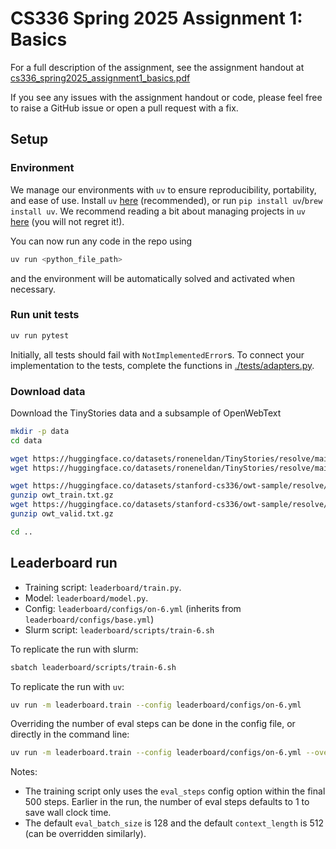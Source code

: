 # CS336 Spring 2025 Assignment 1: Basics

For a full description of the assignment, see the assignment handout at
[cs336_spring2025_assignment1_basics.pdf](./cs336_spring2025_assignment1_basics.pdf)

If you see any issues with the assignment handout or code, please feel free to
raise a GitHub issue or open a pull request with a fix.

## Setup

### Environment
We manage our environments with `uv` to ensure reproducibility, portability, and ease of use.
Install `uv` [here](https://github.com/astral-sh/uv) (recommended), or run `pip install uv`/`brew install uv`.
We recommend reading a bit about managing projects in `uv` [here](https://docs.astral.sh/uv/guides/projects/#managing-dependencies) (you will not regret it!).

You can now run any code in the repo using
```sh
uv run <python_file_path>
```
and the environment will be automatically solved and activated when necessary.

### Run unit tests


```sh
uv run pytest
```

Initially, all tests should fail with `NotImplementedError`s.
To connect your implementation to the tests, complete the
functions in [./tests/adapters.py](./tests/adapters.py).

### Download data
Download the TinyStories data and a subsample of OpenWebText

``` sh
mkdir -p data
cd data

wget https://huggingface.co/datasets/roneneldan/TinyStories/resolve/main/TinyStoriesV2-GPT4-train.txt
wget https://huggingface.co/datasets/roneneldan/TinyStories/resolve/main/TinyStoriesV2-GPT4-valid.txt

wget https://huggingface.co/datasets/stanford-cs336/owt-sample/resolve/main/owt_train.txt.gz
gunzip owt_train.txt.gz
wget https://huggingface.co/datasets/stanford-cs336/owt-sample/resolve/main/owt_valid.txt.gz
gunzip owt_valid.txt.gz

cd ..
```

## Leaderboard run

- Training script: `leaderboard/train.py`.
- Model: `leaderboard/model.py`.
- Config: `leaderboard/configs/on-6.yml` (inherits from `leaderboard/configs/base.yml`)
- Slurm script: `leaderboard/scripts/train-6.sh`

To replicate the run with slurm:

```sh
sbatch leaderboard/scripts/train-6.sh
```

To replicate the run with `uv`:

```sh
uv run -m leaderboard.train --config leaderboard/configs/on-6.yml
```

Overriding the number of eval steps can be done in the config file, or directly in the command line:

```sh
uv run -m leaderboard.train --config leaderboard/configs/on-6.yml --override-param training.eval_steps=100
```

Notes:
- The training script only uses the `eval_steps` config option within the final 500 steps. Earlier in the run, the number of eval steps defaults to 1 to save wall clock time.
- The default `eval_batch_size` is 128 and the default `context_length` is 512 (can be overridden similarly).